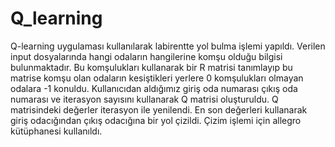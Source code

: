 # Q_learning
Q-learning uygulaması kullanılarak labirentte yol bulma işlemi yapıldı. Verilen input dosyalarında hangi odaların hangilerine komşu olduğu bilgisi bulunmaktadır. Bu komşulukları kullanarak bir R matrisi tanımlayıp bu matrise komşu olan odaların kesiştikleri yerlere 0 komşulukları olmayan odalara -1 konuldu.
Kullanıcıdan aldığımız giriş oda numarası çıkış oda numarası ve iterasyon sayısını kullanarak Q matrisi oluşturuldu. Q matrisindeki değerler iterasyon ile yenilendi. En son değerleri kullanarak giriş odacığından çıkış odacığına bir yol çizildi.
Çizim işlemi için allegro kütüphanesi kullanıldı.
